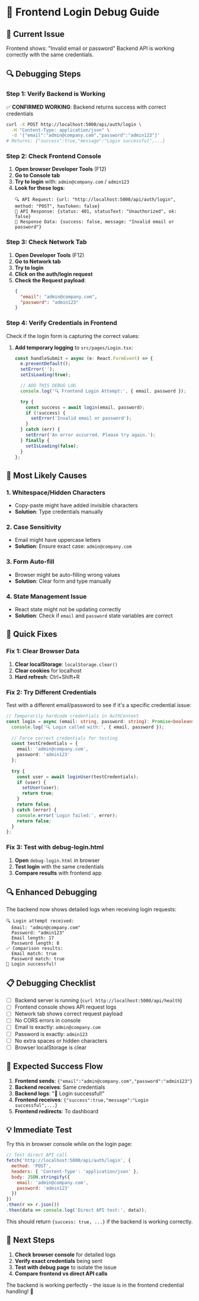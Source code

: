 # 🔐 Frontend Login Debug Guide

## 🚨 **Current Issue**
Frontend shows: "Invalid email or password"
Backend API is working correctly with the same credentials.

## 🔍 **Debugging Steps**

### **Step 1: Verify Backend is Working**
✅ **CONFIRMED WORKING**: Backend returns success with correct credentials
```bash
curl -X POST http://localhost:5000/api/auth/login \
  -H "Content-Type: application/json" \
  -d '{"email":"admin@company.com","password":"admin123"}'
# Returns: {"success":true,"message":"Login successful",...}
```

### **Step 2: Check Frontend Console**
1. **Open browser Developer Tools** (F12)
2. **Go to Console tab**
3. **Try to login** with: `admin@company.com` / `admin123`
4. **Look for these logs**:
   ```
   🔍 API Request: {url: "http://localhost:5000/api/auth/login", method: "POST", hasToken: false}
   📡 API Response: {status: 401, statusText: "Unauthorized", ok: false}
   📄 Response Data: {success: false, message: "Invalid email or password"}
   ```

### **Step 3: Check Network Tab**
1. **Open Developer Tools** (F12)
2. **Go to Network tab**
3. **Try to login**
4. **Click on the auth/login request**
5. **Check the Request payload**:
   ```json
   {
     "email": "admin@company.com",
     "password": "admin123"
   }
   ```

### **Step 4: Verify Credentials in Frontend**
Check if the login form is capturing the correct values:

1. **Add temporary logging** to `src/pages/Login.tsx`:
   ```typescript
   const handleSubmit = async (e: React.FormEvent) => {
     e.preventDefault();
     setError('');
     setIsLoading(true);

     // ADD THIS DEBUG LOG
     console.log('🔍 Frontend Login Attempt:', { email, password });

     try {
       const success = await login(email, password);
       if (!success) {
         setError('Invalid email or password');
       }
     } catch (err) {
       setError('An error occurred. Please try again.');
     } finally {
       setIsLoading(false);
     }
   };
   ```

## 🎯 **Most Likely Causes**

### **1. Whitespace/Hidden Characters**
- Copy-paste might have added invisible characters
- **Solution**: Type credentials manually

### **2. Case Sensitivity**
- Email might have uppercase letters
- **Solution**: Ensure exact case: `admin@company.com`

### **3. Form Auto-fill**
- Browser might be auto-filling wrong values
- **Solution**: Clear form and type manually

### **4. State Management Issue**
- React state might not be updating correctly
- **Solution**: Check if `email` and `password` state variables are correct

## 🚀 **Quick Fixes**

### **Fix 1: Clear Browser Data**
1. **Clear localStorage**: `localStorage.clear()`
2. **Clear cookies** for localhost
3. **Hard refresh**: Ctrl+Shift+R

### **Fix 2: Try Different Credentials**
Test with a different email/password to see if it's a specific credential issue:
```typescript
// Temporarily hardcode credentials in AuthContext
const login = async (email: string, password: string): Promise<boolean> => {
  console.log('🔍 Login called with:', { email, password });
  
  // Force correct credentials for testing
  const testCredentials = {
    email: 'admin@company.com',
    password: 'admin123'
  };
  
  try {
    const user = await loginUser(testCredentials);
    if (user) {
      setUser(user);
      return true;
    }
    return false;
  } catch (error) {
    console.error('Login failed:', error);
    return false;
  }
};
```

### **Fix 3: Test with debug-login.html**
1. **Open** `debug-login.html` in browser
2. **Test login** with the same credentials
3. **Compare results** with frontend app

## 🔍 **Enhanced Debugging**

The backend now shows detailed logs when receiving login requests:
```
🔍 Login attempt received:
  Email: "admin@company.com"
  Password: "admin123"
  Email length: 17
  Password length: 8
✅ Comparison results:
  Email match: true
  Password match: true
🎉 Login successful!
```

## 📋 **Debugging Checklist**

- [ ] Backend server is running (`curl http://localhost:5000/api/health`)
- [ ] Frontend console shows API request logs
- [ ] Network tab shows correct request payload
- [ ] No CORS errors in console
- [ ] Email is exactly: `admin@company.com`
- [ ] Password is exactly: `admin123`
- [ ] No extra spaces or hidden characters
- [ ] Browser localStorage is clear

## 🎯 **Expected Success Flow**

1. **Frontend sends**: `{"email":"admin@company.com","password":"admin123"}`
2. **Backend receives**: Same credentials
3. **Backend logs**: "🎉 Login successful!"
4. **Frontend receives**: `{"success":true,"message":"Login successful",...}`
5. **Frontend redirects**: To dashboard

## 💡 **Immediate Test**

Try this in browser console while on the login page:
```javascript
// Test direct API call
fetch('http://localhost:5000/api/auth/login', {
  method: 'POST',
  headers: { 'Content-Type': 'application/json' },
  body: JSON.stringify({
    email: 'admin@company.com',
    password: 'admin123'
  })
})
.then(r => r.json())
.then(data => console.log('Direct API test:', data));
```

This should return `{success: true, ...}` if the backend is working correctly.

## 🔧 **Next Steps**

1. **Check browser console** for detailed logs
2. **Verify exact credentials** being sent
3. **Test with debug page** to isolate the issue
4. **Compare frontend vs direct API calls**

The backend is working perfectly - the issue is in the frontend credential handling! 🎯